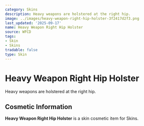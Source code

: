 ```yaml
---
category: Skins
description: Heavy weapons are holstered at the right hip.
image: ../images/heavy-weapon-right-hip-holster-3f2417d2f3.png
last_updated: '2025-09-17'
name: Heavy Weapon Right Hip Holster
source: WFCD
tags:
- Skin
- Skins
tradable: false
type: Skin
---
```


# Heavy Weapon Right Hip Holster

Heavy weapons are holstered at the right hip.

## Cosmetic Information

**Heavy Weapon Right Hip Holster** is a skin cosmetic item for Skins.

